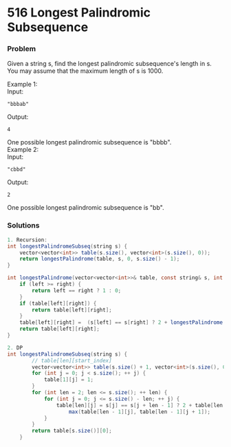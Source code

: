 # 516 Longest Palindromic Subsequence

### Problem

Given a string s, find the longest palindromic subsequence's length in s. You may assume that the maximum length of s is 1000.

Example 1:  
Input:

```
"bbbab"
```

Output:

```
4
```

One possible longest palindromic subsequence is "bbbb".  
Example 2:  
Input:

```
"cbbd"
```

Output:

```
2
```

One possible longest palindromic subsequence is "bb".

### Solutions

```java
1. Recursion:
int longestPalindromeSubseq(string s) {
	vector<vector<int>> table(s.size(), vector<int>(s.size(), 0));
	return longestPalindrome(table, s, 0, s.size() - 1);
}

int longestPalindrome(vector<vector<int>>& table, const string& s, int left, int right) {
	if (left >= right) {
		return left == right ? 1 : 0;
	}
	if (table[left][right]) {
		return table[left][right];
	}
	table[left][right] =  (s[left] == s[right] ? 2 + longestPalindrome(table, s, left + 1, right - 1) : max(longestPalindrome(table, s, left + 1, right), longestPalindrome(table, s, left, right - 1)));
	return table[left][right];
}

2. DP
int longestPalindromeSubseq(string s) {
        // table[len][start_index]
        vector<vector<int>> table(s.size() + 1, vector<int>(s.size(), 0));
        for (int j = 0; j < s.size(); ++ j) {
            table[1][j] = 1;
        }
        for (int len = 2; len <= s.size(); ++ len) {
            for (int j = 0; j <= s.size() - len; ++ j) {
                table[len][j] = s[j] == s[j + len - 1] ? 2 + table[len - 2][j + 1] :
                    max(table[len - 1][j], table[len - 1][j + 1]);
            }
        }
        return table[s.size()][0];
    }
```



